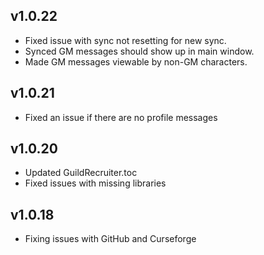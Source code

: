 ## v1.0.22
* Fixed issue with sync not resetting for new sync.
* Synced GM messages should show up in main window.
* Made GM messages viewable by non-GM characters.

## v1.0.21
* Fixed an issue if there are no profile messages

## v1.0.20
* Updated GuildRecruiter.toc
* Fixed issues with missing libraries

## v1.0.18
* Fixing issues with GitHub and Curseforge